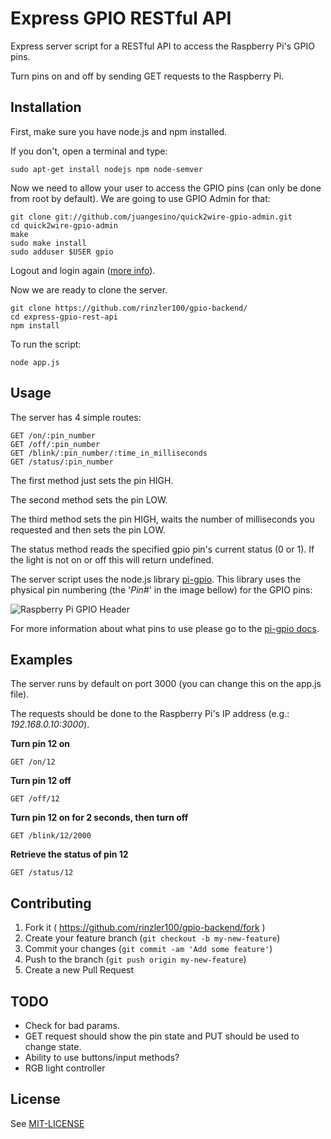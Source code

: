 # Express GPIO RESTful API

Express server script for a RESTful API to access the Raspberry Pi's GPIO pins.

Turn pins on and off by sending GET requests to the Raspberry Pi.

## Installation
First, make sure you have node.js and npm installed.

If you don't, open a terminal and type:

    sudo apt-get install nodejs npm node-semver

Now we need to allow your user to access the GPIO pins (can only be done from root by default). We are going to use GPIO Admin for that:

    git clone git://github.com/juangesino/quick2wire-gpio-admin.git
    cd quick2wire-gpio-admin
    make
    sudo make install
    sudo adduser $USER gpio

Logout and login again ([more info](https://github.com/juangesino/quick2wire-gpio-admin)).

Now we are ready to clone the server.

    git clone https://github.com/rinzler100/gpio-backend/
    cd express-gpio-rest-api
    npm install

To run the script:

    node app.js

## Usage

The server has 4 simple routes:

    GET /on/:pin_number
    GET /off/:pin_number
    GET /blink/:pin_number/:time_in_milliseconds
    GET /status/:pin_number

The first method just sets the pin HIGH.

The second method sets the pin LOW.

The third method sets the pin HIGH, waits the number of milliseconds you requested and then sets the pin LOW.

The status method reads the specified gpio pin's current status (0 or 1). If the light is not on or off this will return undefined.

The server script uses the node.js library [pi-gpio](https://www.npmjs.com/package/pi-gpio). This library uses the physical pin numbering (the '*Pin#*' in the image bellow) for the GPIO pins:

![Raspberry Pi GPIO Header](https://th.bing.com/th/id/R.953046f96aeb9ab53eb91abff2b24bc8?rik=RA66qfTT1kewGA&riu=http%3a%2f%2fwww.megaleecher.net%2fsites%2fdefault%2ffiles%2fimages%2fraspberry-pi-rev2-gpio-pinout.jpg&ehk=KjdYyiLBI2s17cdI925qKyvPDiwz5yLyPKZJpFv4%2f2Q%3d&risl=&pid=ImgRaw&r=0)

For more information about what pins to use please go to the [pi-gpio docs](https://www.npmjs.com/package/pi-gpio#about-the-pin-configuration).

## Examples

The server runs by default on port 3000 (you can change this on the app.js file).

The requests should be done to the Raspberry Pi's IP address (e.g.: *192.168.0.10:3000*).

**Turn pin 12 on**

    GET /on/12

**Turn pin 12 off**

    GET /off/12

**Turn pin 12 on for 2 seconds, then turn off**

    GET /blink/12/2000
    
**Retrieve the status of pin 12**

    GET /status/12

## Contributing

1. Fork it ( https://github.com/rinzler100/gpio-backend/fork )
2. Create your feature branch (`git checkout -b my-new-feature`)
3. Commit your changes (`git commit -am 'Add some feature'`)
4. Push to the branch (`git push origin my-new-feature`)
5. Create a new Pull Request

## TODO

 - Check for bad params.
 - GET request should show the pin state and PUT should be used to change state.
 - Ability to use buttons/input methods?
 - RGB light controller

## License

See [MIT-LICENSE](https://github.com/juangesino/express-gpio-rest-api/blob/master/LICENSE)
